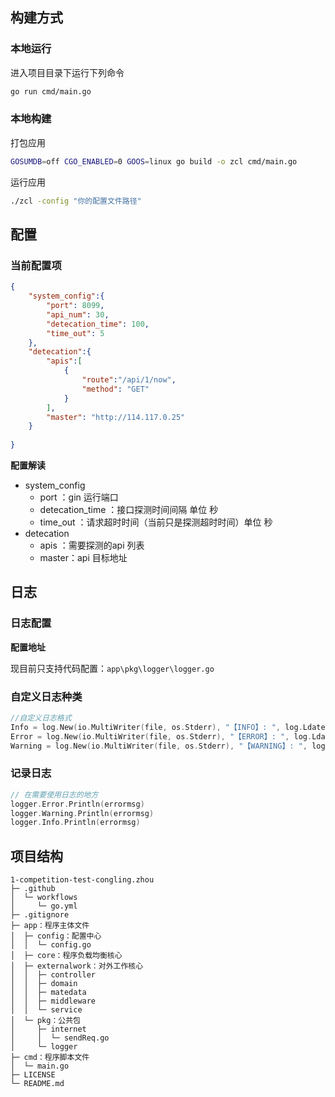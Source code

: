 ## 构建方式

### 本地运行

进入项目目录下运行下列命令

```sh
go run cmd/main.go
```

### 本地构建

打包应用

```sh
GOSUMDB=off CGO_ENABLED=0 GOOS=linux go build -o zcl cmd/main.go
```

运行应用

```sh
./zcl -config "你的配置文件路径"
```

## 配置

### 当前配置项

```json
{
    "system_config":{
        "port": 8099,
        "api_num": 30,
        "detecation_time": 100,
        "time_out": 5
    },
    "detecation":{
        "apis":[
            {
                "route":"/api/1/now",
                "method": "GET"
            }
        ],
        "master": "http://114.117.0.25"
    }
    
}
```

**配置解读**

+ system_config 
  + port ：gin 运行端口
  + detecation_time ：接口探测时间间隔 单位 秒
  + time_out ：请求超时时间（当前只是探测超时时间）单位 秒
+ detecation
  + apis ：需要探测的api 列表
  + master：api 目标地址

## 日志

### 日志配置

**配置地址**

现目前只支持代码配置：`app\pkg\logger\logger.go`

### 自定义日志种类

```go
//自定义日志格式
Info = log.New(io.MultiWriter(file, os.Stderr), "【INFO】: ", log.Ldate|log.Ltime|log.Lshortfile)
Error = log.New(io.MultiWriter(file, os.Stderr), "【ERROR】: ", log.Ldate|log.Ltime|log.Lshortfile)
Warning = log.New(io.MultiWriter(file, os.Stderr), "【WARNING】: ", log.Ldate|log.Ltime|log.Lshortfile)
```

### 记录日志

```go
// 在需要使用日志的地方
logger.Error.Println(errormsg)
logger.Warning.Println(errormsg)
logger.Info.Println(errormsg)
```

## 项目结构

```
1-competition-test-congling.zhou
├─ .github
│  └─ workflows
│     └─ go.yml
├─ .gitignore
├─ app：程序主体文件
│  ├─ config：配置中心
│  │  └─ config.go
│  ├─ core：程序负载均衡核心
│  ├─ externalwork：对外工作核心
│  │  ├─ controller
│  │  ├─ domain
│  │  ├─ matedata
│  │  ├─ middleware
│  │  └─ service
│  └─ pkg：公共包
│     ├─ internet
│     │  └─ sendReq.go
│     └─ logger
├─ cmd：程序脚本文件
│  └─ main.go
├─ LICENSE
└─ README.md
```


